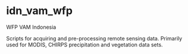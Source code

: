 # idn_vam_wfp
WFP VAM Indonesia

Scripts for acquiring and pre-processing remote sensing data. 
Primarily used for MODIS, CHIRPS precipitation and vegetation data sets.
